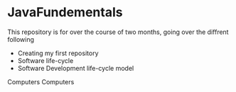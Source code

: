# JavaFundementals
This repository is for over the course of two months, going over the diffrent following
- Creating my first repository
- Software life-cycle
- Software Development life-cycle model

Computers Computers
